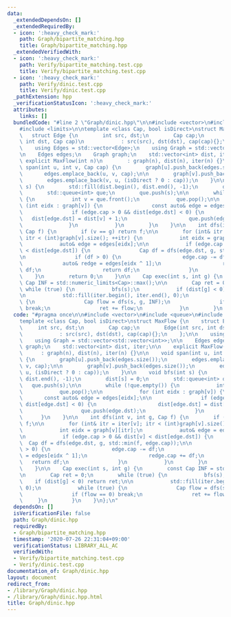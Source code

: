 ```yaml
---
data:
  _extendedDependsOn: []
  _extendedRequiredBy:
  - icon: ':heavy_check_mark:'
    path: Graph/bipartite_matching.hpp
    title: Graph/bipartite_matching.hpp
  _extendedVerifiedWith:
  - icon: ':heavy_check_mark:'
    path: Verify/bipartite_matching.test.cpp
    title: Verify/bipartite_matching.test.cpp
  - icon: ':heavy_check_mark:'
    path: Verify/dinic.test.cpp
    title: Verify/dinic.test.cpp
  _pathExtension: hpp
  _verificationStatusIcon: ':heavy_check_mark:'
  attributes:
    links: []
  bundledCode: "#line 2 \"Graph/dinic.hpp\"\n\n#include <vector>\n#include <queue>\n\
    #include <limits>\n\ntemplate <class Cap, bool isDirect>\nstruct MaxFlow {\n \
    \   struct Edge {\n        int src, dst;\n        Cap cap;\n        Edge(int src,\
    \ int dst, Cap cap)\n            : src(src), dst(dst), cap(cap){};\n    };\n\n\
    \    using Edges = std::vector<Edge>;\n    using Graph = std::vector<std::vector<int>>;\n\
    \n    Edges edges;\n    Graph graph;\n    std::vector<int> dist, iter;\n\n   \
    \ explicit MaxFlow(int n)\n        : graph(n), dist(n), iter(n) {}\n\n    void\
    \ span(int u, int v, Cap cap) {\n        graph[u].push_back(edges.size());\n \
    \       edges.emplace_back(u, v, cap);\n\n        graph[v].push_back(edges.size());\n\
    \        edges.emplace_back(v, u, (isDirect ? 0 : cap));\n    }\n\n    void bfs(int\
    \ s) {\n        std::fill(dist.begin(), dist.end(), -1);\n        dist[s] = 0;\n\
    \        std::queue<int> que;\n        que.push(s);\n\n        while (!que.empty())\
    \ {\n            int v = que.front();\n            que.pop();\n\n            for\
    \ (int eidx : graph[v]) {\n                const auto& edge = edges[eidx];\n\n\
    \                if (edge.cap > 0 && dist[edge.dst] < 0) {\n                 \
    \   dist[edge.dst] = dist[v] + 1;\n                    que.push(edge.dst);\n \
    \               }\n            }\n        }\n    }\n\n    int dfs(int v, int g,\
    \ Cap f) {\n        if (v == g) return f;\n\n        for (int& itr = iter[v];\
    \ itr < (int)graph[v].size(); ++itr) {\n            int eidx = graph[v][itr];\n\
    \            auto& edge = edges[eidx];\n\n            if (edge.cap > 0 && dist[v]\
    \ < dist[edge.dst]) {\n                Cap df = dfs(edge.dst, g, std::min(f, edge.cap));\n\
    \n                if (df > 0) {\n                    edge.cap -= df;\n       \
    \             auto& redge = edges[eidx ^ 1];\n                    redge.cap +=\
    \ df;\n                    return df;\n                }\n            }\n    \
    \    }\n        return 0;\n    }\n\n    Cap exec(int s, int g) {\n        const\
    \ Cap INF = std::numeric_limits<Cap>::max();\n\n        Cap ret = 0;\n       \
    \ while (true) {\n            bfs(s);\n            if (dist[g] < 0) return ret;\n\
    \n            std::fill(iter.begin(), iter.end(), 0);\n            while (true)\
    \ {\n                Cap flow = dfs(s, g, INF);\n                if (flow == 0)\
    \ break;\n                ret += flow;\n            }\n        }\n    }\n};\n"
  code: "#pragma once\n\n#include <vector>\n#include <queue>\n#include <limits>\n\n\
    template <class Cap, bool isDirect>\nstruct MaxFlow {\n    struct Edge {\n   \
    \     int src, dst;\n        Cap cap;\n        Edge(int src, int dst, Cap cap)\n\
    \            : src(src), dst(dst), cap(cap){};\n    };\n\n    using Edges = std::vector<Edge>;\n\
    \    using Graph = std::vector<std::vector<int>>;\n\n    Edges edges;\n    Graph\
    \ graph;\n    std::vector<int> dist, iter;\n\n    explicit MaxFlow(int n)\n  \
    \      : graph(n), dist(n), iter(n) {}\n\n    void span(int u, int v, Cap cap)\
    \ {\n        graph[u].push_back(edges.size());\n        edges.emplace_back(u,\
    \ v, cap);\n\n        graph[v].push_back(edges.size());\n        edges.emplace_back(v,\
    \ u, (isDirect ? 0 : cap));\n    }\n\n    void bfs(int s) {\n        std::fill(dist.begin(),\
    \ dist.end(), -1);\n        dist[s] = 0;\n        std::queue<int> que;\n     \
    \   que.push(s);\n\n        while (!que.empty()) {\n            int v = que.front();\n\
    \            que.pop();\n\n            for (int eidx : graph[v]) {\n         \
    \       const auto& edge = edges[eidx];\n\n                if (edge.cap > 0 &&\
    \ dist[edge.dst] < 0) {\n                    dist[edge.dst] = dist[v] + 1;\n \
    \                   que.push(edge.dst);\n                }\n            }\n  \
    \      }\n    }\n\n    int dfs(int v, int g, Cap f) {\n        if (v == g) return\
    \ f;\n\n        for (int& itr = iter[v]; itr < (int)graph[v].size(); ++itr) {\n\
    \            int eidx = graph[v][itr];\n            auto& edge = edges[eidx];\n\
    \n            if (edge.cap > 0 && dist[v] < dist[edge.dst]) {\n              \
    \  Cap df = dfs(edge.dst, g, std::min(f, edge.cap));\n\n                if (df\
    \ > 0) {\n                    edge.cap -= df;\n                    auto& redge\
    \ = edges[eidx ^ 1];\n                    redge.cap += df;\n                 \
    \   return df;\n                }\n            }\n        }\n        return 0;\n\
    \    }\n\n    Cap exec(int s, int g) {\n        const Cap INF = std::numeric_limits<Cap>::max();\n\
    \n        Cap ret = 0;\n        while (true) {\n            bfs(s);\n        \
    \    if (dist[g] < 0) return ret;\n\n            std::fill(iter.begin(), iter.end(),\
    \ 0);\n            while (true) {\n                Cap flow = dfs(s, g, INF);\n\
    \                if (flow == 0) break;\n                ret += flow;\n       \
    \     }\n        }\n    }\n};\n"
  dependsOn: []
  isVerificationFile: false
  path: Graph/dinic.hpp
  requiredBy:
  - Graph/bipartite_matching.hpp
  timestamp: '2020-07-26 22:31:04+09:00'
  verificationStatus: LIBRARY_ALL_AC
  verifiedWith:
  - Verify/bipartite_matching.test.cpp
  - Verify/dinic.test.cpp
documentation_of: Graph/dinic.hpp
layout: document
redirect_from:
- /library/Graph/dinic.hpp
- /library/Graph/dinic.hpp.html
title: Graph/dinic.hpp
---
```

